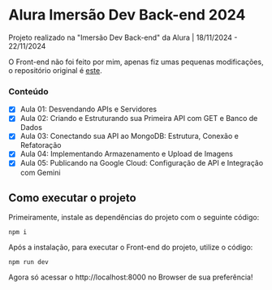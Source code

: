 # Alura Imersão Dev Back-end 2024
Projeto realizado na "Imersão Dev Back-end" da Alura | 18/11/2024 - 22/11/2024

O Front-end não foi feito por mim, apenas fiz umas pequenas modificações, o repositório original é [este](https://github.com/guilhermeonrails/insta-like).
### Conteúdo
 - [x] Aula 01: Desvendando APIs e Servidores
 - [x] Aula 02: Criando e Estruturando sua Primeira API com GET e Banco de Dados
 - [x] Aula 03: Conectando sua API ao MongoDB: Estrutura, Conexão e Refatoração
 - [x] Aula 04: Implementando Armazenamento e Upload de Imagens
 - [x] Aula 05: Publicando na Google Cloud: Configuração de API e Integração com Gemini

 ## Como executar o projeto
Primeiramente, instale as dependências do projeto com o seguinte código:

    npm i

Após a instalação, para executar o Front-end do projeto, utilize o código:

    npm run dev

Agora só acessar o http://localhost:8000 no Browser de sua preferência!